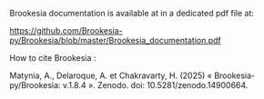 Brookesia documentation is available at in a dedicated pdf file at:

https://github.com/Brookesia-py/Brookesia/blob/master/Brookesia_documentation.pdf


How to cite Brookesia : 

Matynia, A., Delaroque, A. et Chakravarty, H. (2025) « Brookesia-py/Brookesia: v.1.8.4 ». Zenodo. doi: 10.5281/zenodo.14900664.
